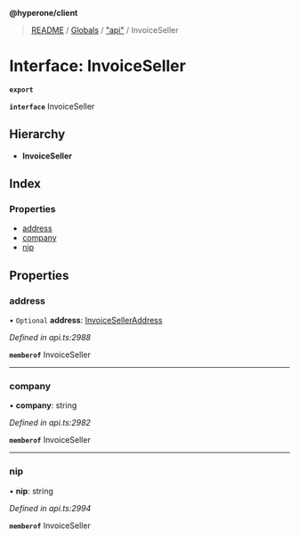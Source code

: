 **@hyperone/client**

> [README](../README.md) / [Globals](../globals.md) / ["api"](../modules/_api_.md) / InvoiceSeller

# Interface: InvoiceSeller

**`export`** 

**`interface`** InvoiceSeller

## Hierarchy

* **InvoiceSeller**

## Index

### Properties

* [address](_api_.invoiceseller.md#address)
* [company](_api_.invoiceseller.md#company)
* [nip](_api_.invoiceseller.md#nip)

## Properties

### address

• `Optional` **address**: [InvoiceSellerAddress](_api_.invoiceselleraddress.md)

*Defined in api.ts:2988*

**`memberof`** InvoiceSeller

___

### company

•  **company**: string

*Defined in api.ts:2982*

**`memberof`** InvoiceSeller

___

### nip

•  **nip**: string

*Defined in api.ts:2994*

**`memberof`** InvoiceSeller
